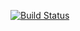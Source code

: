 [![Build Status](https://travis-ci.org/Madrabit/job4j_car_accident.svg?branch=master)](https://travis-ci.org/Madrabit/job4j_car_accident)
